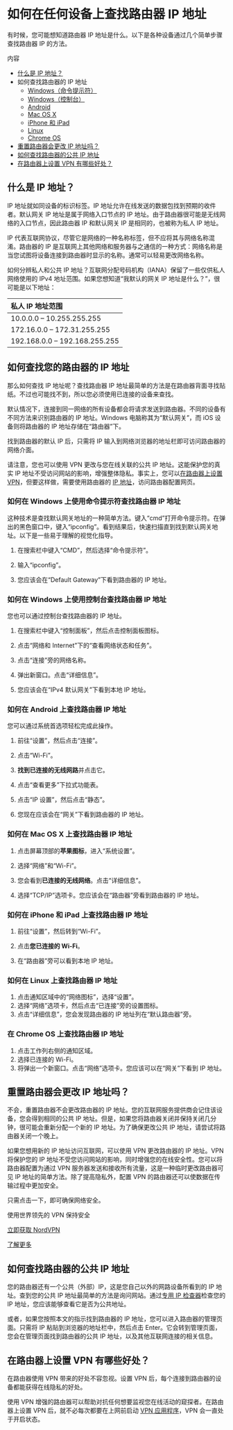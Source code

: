 # 如何在任何设备上查找路由器 IP 地址

有时候，您可能想知道路由器 IP 地址是什么。以下是各种设备通过几个简单步骤查找路由器 IP 的方法。

内容

- [什么是 IP 地址？](https://nordvpn.com/zh/blog/chazhao-luyouqi-ip-dizhi/#what-is-ip-address)
- 如何查找路由器的 IP 地址
  - [Windows（命令提示符）](https://nordvpn.com/zh/blog/chazhao-luyouqi-ip-dizhi/#windows-command-prompt)
  - [Windows（控制台）](https://nordvpn.com/zh/blog/chazhao-luyouqi-ip-dizhi/#windows-control-panel)
  - [Android](https://nordvpn.com/zh/blog/chazhao-luyouqi-ip-dizhi/#android)
  - [Mac OS X](https://nordvpn.com/zh/blog/chazhao-luyouqi-ip-dizhi/#macos-x)
  - [iPhone 和 iPad](https://nordvpn.com/zh/blog/chazhao-luyouqi-ip-dizhi/#iphone-and-ipad)
  - [Linux](https://nordvpn.com/zh/blog/chazhao-luyouqi-ip-dizhi/#linux)
  - [Chrome OS](https://nordvpn.com/zh/blog/chazhao-luyouqi-ip-dizhi/#chrome-os)
- [重置路由器会更改 IP 地址吗？](https://nordvpn.com/zh/blog/chazhao-luyouqi-ip-dizhi/#does-resetting-router-change-ip-address)
- [如何查找路由器的公共 IP 地址](https://nordvpn.com/zh/blog/chazhao-luyouqi-ip-dizhi/#how-to-find-routers-public-ip-address)
- [在路由器上设置 VPN 有哪些好处？](https://nordvpn.com/zh/blog/chazhao-luyouqi-ip-dizhi/#benefits-of-vpn-on-router)

## 什么是 IP 地址？

IP 地址就如同设备的标识标签。IP 地址允许在线发送的数据包找到预期的收件者。默认网关 IP 地址是属于网络入口节点的 IP 地址。由于路由器很可能是无线网络的入口节点，因此路由器 IP 和默认网关 IP 是相同的，也被称为私人 IP 地址。

IP 代表互联网协议，尽管它是网络的一种名称标签，但不应将其与网络名称混淆。路由器的 IP 是互联网上其他网络和服务器与之通信的一种方式：网络名称是当您试图将设备连接到路由器时显示的名称。通常可以轻易更改网络名称。

如何分辨私人和公共 IP 地址？互联网分配号码机构（IANA）保留了一些仅供私人网络使用的 IPv4 地址范围。如果您想知道“我默认的网关 IP 地址是什么？”，很可能是以下地址：

| 私人 IP 地址范围              |
| :---------------------------- |
| 10.0.0.0 – 10.255.255.255     |
| 172.16.0.0 – 172.31.255.255   |
| 192.168.0.0 – 192.168.255.255 |

## 如何查找您的路由器的 IP 地址

那么如何查找 IP 地址呢？查找路由器 IP 地址最简单的方法是在路由器背面寻找贴纸。不过也可能找不到，所以您必须使用已连接的设备来查找。

默认情况下，连接到同一网络的所有设备都会将请求发送到路由器。不同的设备有不同方法来识别路由器的 IP 地址。Windows 电脑称其为“默认网关”，而 iOS 设备则将路由器的 IP 地址存储在“路由器”下。

找到路由器的默认 IP 后，只需将 IP 输入到网络浏览器的地址栏即可访问路由器的网络介面。

请注意，您也可以使用 VPN 更改与您在线关联的公共 IP 地址。这能保护您的真实 IP 地址不受访问网站的影响，增强整体隐私。事实上，您可以[在路由器上设置 VPN](https://nordvpn.com/zh/blog/luyouqi-vpn-anzhuang/)，但要这样做，需要使用路由器的 [IP 地址](https://nordvpn.com/zh/what-is-my-ip/)，访问路由器配置网页。

### 如何在 Windows 上使用命令提示符查找路由器 IP 地址

这种技术是查找默认网关地址的一种简单方法。键入“cmd”打开命令提示符。在弹出的黑色窗口中，键入“ipconfig”。看到结果后，快速扫描直到找到默认网关地址。以下是一些易于理解的视觉化指导。

1. 在搜索栏中键入“CMD”，然后选择“命令提示符”。

   

2. 输入“ipconfig”。

3. 您应该会在“Default Gateway”下看到路由器的 IP 地址。

   

### 如何在 Windows 上使用控制台查找路由器 IP 地址

您也可以通过控制台查找路由器的 IP 地址。

1. 在搜索栏中键入“控制面板”，然后点击控制面板图标。

   

2. 点击“网络和 Internet”下的“查看网络状态和任务”。

   

3. 点击“连接”旁的网络名称。

   

4. 弹出新窗口。点击“详细信息”。

   

5. 您应该会在“IPv4 默认网关”下看到本地 IP 地址。

   

### 如何在 Android 上查找路由器 IP 地址

您可以通过系统首选项轻松完成此操作。

1. 前往“设置”，然后点击“连接”。

   

2. 点击“Wi-Fi”。

   

3. **找到已连接的无线网路**并点击它。

   

4. 点击“查看更多”下拉式功能表。

   

5. 点击“IP 设置”，然后点击“静态”。

   

   

6. 您现在应该会在“网关”下看到路由器的 IP 地址。

   

### 如何在 Mac OS X 上查找路由器 IP 地址

1. 点击屏幕顶部的**苹果图标**，进入“系统设置”。

   

2. 选择“网络”和“Wi-Fi”。

   

3. 您会看到**已连接的无线网络**。点击“详细信息”。

   

4. 选择“TCP/IP”选项卡。您应该会在“路由器”旁看到路由器的 IP 地址。

   

### 如何在 iPhone 和 iPad 上查找路由器 IP 地址

1. 前往“设置”，然后转到“Wi-Fi”。

   

2. 点击**您已连接的 Wi-Fi**。

   

3. 在“路由器”旁可以看到本地 IP 地址。

   

### 如何在 Linux 上查找路由器 IP 地址

1. 点击通知区域中的“网络图标”，选择“设置”。
2. 选择“网络”选项卡，然后点击“已连接”旁的设置图标。
3. 点击“详细信息”，您会发现路由器的 IP 地址列在“默认路由器”旁。

### 在 Chrome OS 上查找路由器 IP 地址

1. 点击工作列右侧的通知区域。
2. 选择已连接的 Wi-Fi。
3. 将弹出一个新窗口。点击“网络”选项卡。您应该可以在“网关”下看到 IP 地址。

## 重置路由器会更改 IP 地址吗？

不会，重置路由器不会更改路由器的 IP 地址。您的互联网服务提供商会记住该设备，您会得到相同的公共 IP 地址。但是，如果您将路由器关闭并保持关闭几分钟，很可能会重新分配一个新的 IP 地址。为了确保更改公共 IP 地址，请尝试将路由器关闭一个晚上。

如果您想用新的 IP 地址访问互联网，可以使用 VPN 更改路由器的 IP 地址。VPN 将保护您的 IP 地址不受您访问网站的影响，同时增强您的在线安全性。您可以将路由器配置为通过 VPN 服务器发送和接收所有流量，这是一种临时更改路由器可见 IP 地址的简单方法。除了提高隐私外，配置 VPN 的路由器还可以使数据在传输过程中更加安全。

只需点击一下，即可确保网络安全。

使用世界领先的 VPN 保持安全

[立即获取 NordVPN](https://nordvpn.com/zh/pricing/)

[了解更多](https://nordvpn.com/zh/what-is-a-vpn/)

## 如何查找路由器的公共 IP 地址

您的路由器还有一个公共（外部）IP，这是您自己以外的网路设备所看到的 IP 地址。查到您的公共 IP 地址最简单的方法是询问网站。通过[专用 IP 检查器](https://nordvpn.com/zh/ip-lookup/)检查您的 IP 地址，您应该能够查看它是否为公共地址。

或者，如果您按照本文的指示找到路由器的 IP 地址，您可以进入路由器的管理页面。只需将 IP 粘贴到浏览器的地址栏中，然后点击 Enter。它会转到管理页面，您会在管理页面找到路由器的公共 IP 地址，以及其他互联网连接的相关信息。

## 在路由器上设置 VPN 有哪些好处？

在路由器使用 VPN 带来的好处不容忽视。设置 VPN 后，每个连接到路由器的设备都能获得在线隐私的好处。

使用 VPN 增强的路由器可以帮助对抗任何想要监视您在线活动的窥探者。在路由器上设置 VPN 后，就不必每次都要在上网前启动 [VPN 应用程序](https://nordvpn.com/zh/download/)，VPN 会一直处于开启状态。